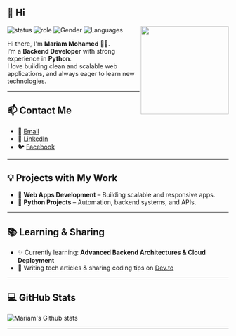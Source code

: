 ## 👋 Hi

<!-- GIF or avatar -->
<img align='right' src='https://octodex.github.com/images/hula_loop_octodex03.gif' width='200'>

![status](https://img.shields.io/badge/status-active-brightgreen) 
![role](https://img.shields.io/badge/role-Developer-blue) 
![Gender](https://img.shields.io/badge/gender-👩‍💻-lightgrey) 
![Languages](https://img.shields.io/badge/code-Python%20%7C%20Backend%20%7C%20Frontend-yellow)

Hi there, I'm **Mariam Mohamed** 👩‍💻.  
I’m a **Backend Developer** with strong experience in **Python**.  
I love building clean and scalable web applications, and always eager to learn new technologies.

---

## 📫 Contact Me

- 📧 [Email](mariem22sale7@gmail.com)  
- 💼 [LinkedIn](https://www.linkedin.com/in/mariem-saleh-a52591329)  
- 🐦 [Facebook](https://www.facebook.com/profile.php?id=100047944061941)   

---

## 💡 Projects with My Work

- 🚀 **Web Apps Development** – Building scalable and responsive apps.  
- 🐍 **Python Projects** – Automation, backend systems, and APIs.    

---

## 📚 Learning & Sharing

- ✨ Currently learning: **Advanced Backend Architectures & Cloud Deployment**  
- 📝 Writing tech articles & sharing coding tips on [Dev.to](https://dev.to/)  

---

## 💻 GitHub Stats

![Mariam's Github stats](https://github-readme-stats.vercel.app/api?username=mariem32m_icons=true&theme=radical)

---

<!--
**MariamMohamed/MariamMohamed** is a ✨ _special_ ✨ repository because its `README.md` appears on your GitHub profile.
-->

